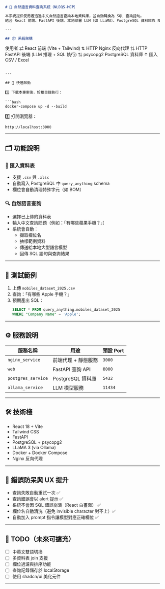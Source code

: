 ```md
# 🧠 自然語言資料查詢系統（NLDQS-MCP）

本系統提供使用者透過中文自然語言查詢本地資料庫，並自動轉換為 SQL 查詢語句。  
結合 React 前端、FastAPI 後端、本地部署 LLM（如 LLaMA）、PostgreSQL 資料庫與 Nginx 代理服務。

---

## 📦 系統架構

```
使用者 ⇄ React 前端 (Vite + Tailwind)
         ⇅ HTTP
      Nginx 反向代理
         ⇅ HTTP
     FastAPI 後端 (LLM 推理 + SQL 執行)
         ⇅ psycopg2
     PostgreSQL 資料庫
         ↑
    匯入 CSV / Excel
```

---

## 🚀 快速啟動

1️⃣ 下載本專案後，於根目錄執行：

```bash
docker-compose up -d --build
```

2️⃣ 打開瀏覽器：

```
http://localhost:3000
```

---

## 🗂 功能說明

### 📁 匯入資料表
- 支援 `.csv` 與 `.xlsx`
- 自動寫入 PostgreSQL 中 `query_anything` schema
- 欄位會自動清理特殊字元（如 BOM）

### 🔍 自然語言查詢
- 選擇已上傳的資料表
- 輸入中文查詢問題（例如：「有哪些蘋果手機？」）
- 系統會自動：
  - 擷取欄位名
  - 抽樣範例資料
  - 傳送給本地大型語言模型
  - 回傳 SQL 語句與查詢結果

---

## 🧪 測試範例

1. 上傳 `mobiles_dataset_2025.csv`
2. 查詢：「有哪些 Apple 手機？」
3. 預期產出 SQL：
   ```sql
   SELECT * FROM query_anything.mobiles_dataset_2025
   WHERE "Company Name" = 'Apple';
   ```

---

## ⚙️ 服務說明

| 服務名稱         | 用途                | 預設 Port  |
|------------------|---------------------|------------|
| `nginx_service`  | 前端代理 + 靜態服務 | `3000`     |
| `web`            | FastAPI 查詢 API    | `8000`     |
| `postgres_service` | PostgreSQL 資料庫 | `5432`     |
| `ollama_service` | LLM 模型服務         | `11434`    |

---

## 🛠 技術棧

- React 18 + Vite
- Tailwind CSS
- FastAPI
- PostgreSQL + psycopg2
- LLaMA 3 (via Ollama)
- Docker + Docker Compose
- Nginx 反向代理

---

## 🧯 錯誤防呆與 UX 提升

- 查詢失敗自動重試一次 ✅
- 查詢錯誤會以 alert 提示 ✅
- 系統不會因 SQL 錯誤崩潰（React 白畫面） ✅
- 欄位名自動清洗（避免 invisible character 對不上）✅
- 自動加入 prompt 指令讓模型對應正確欄位 ✅

---

## 📌 TODO（未來可擴充）

- [ ] 中英文雙語切換
- [ ] 多資料表 join 支援
- [ ] 欄位過濾與排序功能
- [ ] 查詢記錄儲存於 localStorage
- [ ] 使用 shadcn/ui 美化元件

---